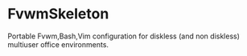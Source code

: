 # FvwmSkeleton
Portable Fvwm,Bash,Vim configuration for diskless (and non diskless) multiuser office environments. 
